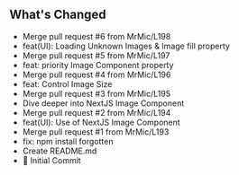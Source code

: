 ## What's Changed
* Merge pull request #6 from MrMic/L198
* feat(UI): Loading Unknown Images & Image fill property
* Merge pull request #5 from MrMic/L197
* feat: priority Image Component property
* Merge pull request #4 from MrMic/L196
* feat: Control Image Size
* Merge pull request #3 from MrMic/L195
* Dive deeper into NextJS Image Component
* Merge pull request #2 from MrMic/L194
* feat(UI): Use of NextJS Image Component
* Merge pull request #1 from MrMic/L193
* fix: npm install forgotten
* Create README.md
* 🎉 Initial Commit

<!-- generated by git-cliff -->
